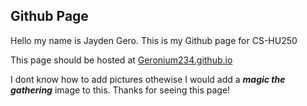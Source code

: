 ## Github Page

Hello my name is Jayden Gero. This is my Github page for CS-HU250

This page should be hosted at [Geronium234.github.io](https://Geronium234.github.io)
 
I dont know how to add pictures othewise I would add a ***magic the gathering*** image to this. Thanks for seeing this page!
